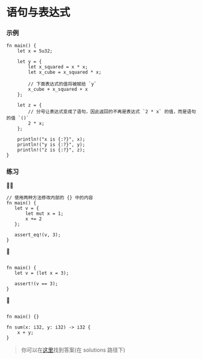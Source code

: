 # 语句与表达式

### 示例
```rust,editable
fn main() {
    let x = 5u32;

    let y = {
        let x_squared = x * x;
        let x_cube = x_squared * x;

        // 下面表达式的值将被赋给 `y`
        x_cube + x_squared + x
    };

    let z = {
        // 分号让表达式变成了语句，因此返回的不再是表达式 `2 * x` 的值，而是语句的值 `()`
        2 * x;
    };

    println!("x is {:?}", x);
    println!("y is {:?}", y);
    println!("z is {:?}", z);
}
```

### 练习
🌟🌟
```rust,editable
// 使用两种方法修改内部的 {} 中的内容
fn main() {
   let v = {
       let mut x = 1;
       x += 2
   };

   assert_eq!(v, 3);
}
```

🌟
```rust,editable

fn main() {
   let v = (let x = 3);

   assert!(v == 3);
}
```

🌟
```rust,editable

fn main() {}

fn sum(x: i32, y: i32) -> i32 {
    x + y;
}
```

> 你可以在[这里](https://github.com/sunface/rust-by-practice)找到答案(在 solutions 路径下) 